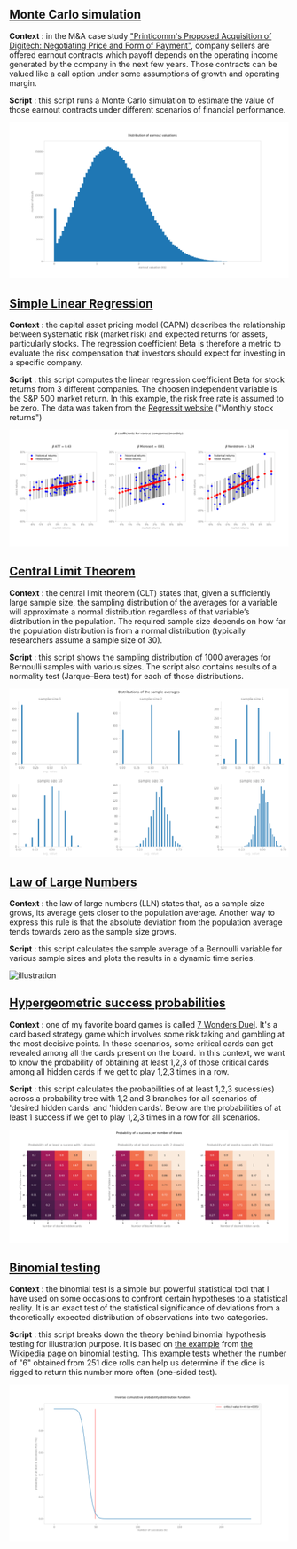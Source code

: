 ## [Monte Carlo simulation](https://github.com/gabriellegall/Python_Portfolio/blob/main/Monte-Carlo-simulation/monte_carlo_simulation.py)

**Context** : in the M&A case study ["Printicomm's Proposed Acquisition of Digitech: Negotiating Price and Form of Payment"](https://store.hbr.org/product/printicomm-s-proposed-acquisition-of-digitech-negotiating-price-and-form-of-payment/UV0087), company sellers are offered earnout contracts which payoff depends on the operating income generated by the company in the next few years. Those contracts can be valued like a call option under some assumptions of growth and operating margin.

**Script** : this script runs a Monte Carlo simulation to estimate the value of those earnout contracts under different scenarios of financial performance.

![illustration](https://github.com/gabriellegall/Python_Portfolio/blob/main/images/image7.PNG?raw=true)

## [Simple Linear Regression](https://github.com/gabriellegall/Python_Portfolio/blob/main/Simple-linear-regressions/simple_linear_regressions.py)

**Context** : the capital asset pricing model (CAPM) describes the relationship between systematic risk (market risk) and expected returns for assets, particularly stocks. The regression coefficient Beta is therefore a metric to evaluate the risk compensation that investors should expect for investing in a specific company.

**Script** : this script computes the linear regression coefficient Beta for stock returns from 3 different companies. The choosen independent variable is the S&P 500 market return. In this example, the risk free rate is assumed to be zero. The data was taken from the [Regressit website](https://regressit.com/data.html) ("Monthly stock returns")

![illustration](https://github.com/gabriellegall/Python_Portfolio/blob/main/images/image1.PNG?raw=true)

## [Central Limit Theorem](https://github.com/gabriellegall/Python_Portfolio/blob/main/Central-limit-theorem/central_limit_theorem.py)

**Context** : the central limit theorem (CLT) states that, given a sufficiently large sample size, the sampling distribution of the averages for a variable will approximate a normal distribution regardless of that variable’s distribution in the population. The required sample size depends on how far the population distribution is from a normal distribution (typically researchers assume a sample size of 30).

**Script** : this script shows the sampling distribution of 1000 averages for Bernoulli samples with various sizes. The script also contains results of a normality test (Jarque–Bera test) for each of those distributions.

![illustration](https://github.com/gabriellegall/Python_Portfolio/blob/main/images/image3.PNG?raw=true)

## [Law of Large Numbers](https://github.com/gabriellegall/Python_Portfolio/blob/main/Law-of-large-numbers/law_of_large_numbers_animated_v1.py)

**Context** : the law of large numbers (LLN) states that, as a sample size grows, its average gets closer to the population average. Another way to express this rule is that the absolute deviation from the population average tends towards zero as the sample size grows.

**Script** : this script calculates the sample average of a Bernoulli variable for various sample sizes and plots the results in a dynamic time series.

![illustration](https://github.com/gabriellegall/Python_Portfolio/blob/main/images/image2.GIF?raw=true)

## [Hypergeometric success probabilities](https://github.com/gabriellegall/Python_Portfolio/blob/main/Hypergeometric-success-probabilities/hypergeometric%20_success_probabilities_v1.py)

**Context** : one of my favorite board games is called [7 Wonders Duel](https://board-games-galore.fandom.com/wiki/7_Wonders:_Duel). It's a card based strategy game which involves some risk taking and gambling at the most decisive points. In those scenarios, some critical cards can get revealed among all the cards present on the board. In this context, we want to know the probability of obtaining at least 1,2,3 of those critical cards among all hidden cards if we get to play 1,2,3 times in a row. 

**Script** : this script calculates the probabilities of at least 1,2,3 sucess(es) across a probability tree with 1,2 and 3 branches for all scenarios of 'desired hidden cards' and 'hidden cards'. Below are the probabilities of at least 1 success if we get to play 1,2,3 times in a row for all scenarios.

![illustration](https://github.com/gabriellegall/Python_Portfolio/blob/main/images/image4.PNG?raw=true)

## [Binomial testing](https://github.com/gabriellegall/Python_Portfolio/blob/main/Binomial-testing/binomial_testing.py)
**Context** : the binomial test is a simple but powerful statistical tool that I have used on some occasions to confront certain hypotheses to a statistical reality. It is an exact test of the statistical significance of deviations from a theoretically expected distribution of observations into two categories.

**Script** : this script breaks down the theory behind binomial hypothesis testing for illustration purpose. It is based on [the example](https://github.com/gabriellegall/Python_Portfolio/blob/main/images/image6.PNG?raw=true) from [the Wikipedia page](https://en.wikipedia.org/wiki/Binomial_test) on binomial testing. This example tests whether the number of "6" obtained from 251 dice rolls can help us determine if the dice is rigged to return this number more often (one-sided test).

![illustration](https://github.com/gabriellegall/Python_Portfolio/blob/main/images/image5.PNG?raw=true)
